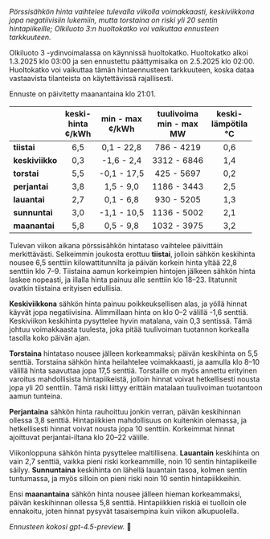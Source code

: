 *Pörssisähkön hinta vaihtelee tulevalla viikolla voimakkaasti, keskiviikkona jopa negatiivisiin lukemiin, mutta torstaina on riski yli 20 sentin hintapiikeille; Olkiluoto 3:n huoltokatko voi vaikuttaa ennusteen tarkkuuteen.*

Olkiluoto 3 -ydinvoimalassa on käynnissä huoltokatko. Huoltokatko alkoi 1.3.2025 klo 03:00 ja sen ennustettu päättymisaika on 2.5.2025 klo 02:00. Huoltokatko voi vaikuttaa tämän hintaennusteen tarkkuuteen, koska dataa vastaavista tilanteista on käytettävissä rajallisesti.

Ennuste on päivitetty maanantaina klo 21:01.

|              | keski-<br>hinta<br>¢/kWh | min - max<br>¢/kWh | tuulivoima<br>min - max<br>MW | keski-<br>lämpötila<br>°C |
|:-------------|:----------------:|:----------------:|:-------------:|:-------------:|
| **tiistai**      |        6,5       |    0,1 - 22,8     |      786 - 4219      |       0,6       |
| **keskiviikko**  |        0,3       |   -1,6 - 2,4      |     3312 - 6846      |       1,4       |
| **torstai**      |        5,5       |   -0,1 - 17,5     |      425 - 5697      |       0,2       |
| **perjantai**    |        3,8       |    1,5 - 9,0      |     1186 - 3443      |       2,5       |
| **lauantai**     |        2,7       |    0,1 - 6,8      |      930 - 5205      |       1,3       |
| **sunnuntai**    |        3,0       |   -1,1 - 10,5     |     1136 - 5002      |       2,1       |
| **maanantai**    |        5,8       |    0,5 - 9,8      |     1032 - 3975      |       3,2       |

Tulevan viikon aikana pörssisähkön hintataso vaihtelee päivittäin merkittävästi. Selkeimmin joukosta erottuu **tiistai**, jolloin sähkön keskihinta nousee 6,5 senttiin kilowattitunnilta ja päivän korkein hinta yltää 22,8 senttiin klo 7–9. Tiistaina aamun korkeimpien hintojen jälkeen sähkön hinta laskee nopeasti, ja illalla hinta painuu alle senttiin klo 18–23. Iltatunnit ovatkin tiistaina erityisen edullisia.

**Keskiviikkona** sähkön hinta painuu poikkeuksellisen alas, ja yöllä hinnat käyvät jopa negatiivisina. Alimmillaan hinta on klo 0–2 välillä -1,6 senttiä. Keskiviikon keskihinta pysyttelee hyvin matalana, vain 0,3 sentissä. Tämä johtuu voimakkaasta tuulesta, joka pitää tuulivoiman tuotannon korkealla tasolla koko päivän ajan.

**Torstaina** hintataso nousee jälleen korkeammaksi; päivän keskihinta on 5,5 senttiä. Torstaina sähkön hinta heilahtelee voimakkaasti, ja aamulla klo 8–10 välillä hinta saavuttaa jopa 17,5 senttiä. Torstaille on myös annettu erityinen varoitus mahdollisista hintapiikeistä, jolloin hinnat voivat hetkellisesti nousta jopa yli 20 senttiin. Tämä riski liittyy erittäin matalaan tuulivoiman tuotantoon aamun tunteina.

**Perjantaina** sähkön hinta rauhoittuu jonkin verran, päivän keskihinnan ollessa 3,8 senttiä. Hintapiikkien mahdollisuus on kuitenkin olemassa, ja hetkellisesti hinnat voivat nousta jopa 10 senttiin. Korkeimmat hinnat ajoittuvat perjantai-iltana klo 20–22 välille.

Viikonloppuna sähkön hinta pysyttelee maltillisena. **Lauantain** keskihinta on vain 2,7 senttiä, vaikka pieni riski korkeammille, noin 10 sentin hintapiikeille säilyy. **Sunnuntaina** keskihinta on lähellä lauantain tasoa, kolmen sentin tuntumassa, ja myös silloin on pieni riski noin 10 sentin hintapiikkeihin.

Ensi **maanantaina** sähkön hinta nousee jälleen hieman korkeammaksi, päivän keskihinnan ollessa 5,8 senttiä. Hintapiikkien riskiä ei tuolloin ole ennakoitu, joten hinnat pysyvät tasaisempina kuin viikon alkupuolella.

*Ennusteen kokosi gpt-4.5-preview.* 🍃
